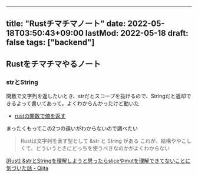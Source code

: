 
---
title: "Rustチマチマノート"
date: 2022-05-18T03:50:43+09:00
lastMod: 2022-05-18
draft: false
tags: ["backend"]
---

## Rustをチマチマやるノート

### strとString

関数で文字列を返したいとき、strだとスコープを抜けるので、Stringだと返却できるよって書いてあって。よくわからんかったけど動いた

- [rustの関数で値を返す](https://teratail.com/questions/130050)


まったくもってこの2つの違いがわからないので調べたい

> Rustは文字列を表す型として &str と String がある
> これが、結構ややこしくて、どういうときにどっちを使うべきなのかがよくわからない

[[Rust] &strとStringを理解しようと思ったらsliceやmutを理解できてないことに気づいた話 - Qiita](https://qiita.com/yagince/items/e7474839246ced595f7a)

